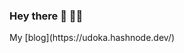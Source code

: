 ### Hey there 👋 👩‍💻

<!--
**UdokaVrede/UdokaVrede** is a ✨ _special_ ✨ repository because its `README.md` (this file) appears on your GitHub profile.

I'm Udokaku Ugochukwu, a self-taught python developer, Technical writer,Free open source contributor and data science enthusiast residing in Port-Harcourt, Nigeria passionate about creating usable products from effective data analysis,creating a welcoming enviroment for getting more women into tech and building communities. Some tools in my kit include Python,Pandas, Numpy, Matplotlib,Tkinter, HTML5 and CSS.
Currently, I am the serving Vice President of the Department of Computer Science, Fedponek, Owerri, Nigeria. My interest in building communities led me to being inaugurated the co-lead of Fedponek tech group.

- 🔭 I’m currently working on acquiring more data skills.
- 🌱 I’m currently learning Data Science
- 👯 I’m looking to collaborate on creating a seamless onboarding for more people in tech.
- 🤔 I’m looking for help with awesome python communities.
- 💬 Ask me about Data analysis, python, Technical writer and open source contribution
- 📫 How to reach me: [Udoka](https://twitter.com/Udoka_Ugo_)
- 😄 Pronouns: She/Her
- ⚡ Fun fact: I make pastries and love playing games.
--> My [blog](https://udoka.hashnode.dev/)  
